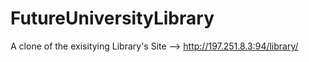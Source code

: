 # FutureUniversityLibrary
A clone of the exisitying Library's Site --> http://197.251.8.3:94/library/

